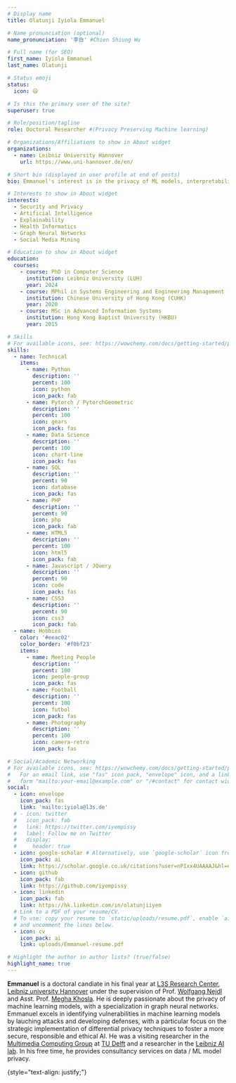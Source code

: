 ```yaml
---
# Display name
title: Olatunji Iyiola Emmanuel

# Name pronunciation (optional)
name_pronunciation: '李白' #Chien Shiung Wu

# Full name (for SEO)
first_name: Iyiola Emmanuel
last_name: Olatunji

# Status emoji
status:
  icon: 😃

# Is this the primary user of the site?
superuser: true

# Role/position/tagline
role: Doctoral Researcher #(Privacy Preserving Machine learning)

# Organizations/Affiliations to show in About widget
organizations:
  - name: Leibniz University Hannover
    url: https://www.uni-hannover.de/en/

# Short bio (displayed in user profile at end of posts)
bio: Emmanuel's interest is in the privacy of ML models, interpretability and fairness

# Interests to show in About widget
interests:
  - Security and Privacy
  - Artificial Intelligence
  - Explainability
  - Health Informatics
  - Graph Neural Networks
  - Social Media Mining

# Education to show in About widget
education:
  courses:
    - course: PhD in Computer Science
      institution: Leibniz University (LUH)
      year: 2024
    - course: MPhil in Systems Engineering and Engineering Management
      institution: Chinese University of Hong Kong (CUHK)
      year: 2020
    - course: MSc in Advanced Information Systems
      institution: Hong Kong Baptist University (HKBU)
      year: 2015

# Skills
# For available icons, see: https://wowchemy.com/docs/getting-started/page-builder/#icons
skills:
  - name: Technical
    items:
      - name: Python
        description: ''
        percent: 100
        icon: python
        icon_pack: fab
      - name: Pytorch / PytorchGeometric
        description: ''
        percent: 100
        icon: gears
        icon_pack: fas
      - name: Data Science
        description: ''
        percent: 100
        icon: chart-line
        icon_pack: fas
      - name: SQL
        description: ''
        percent: 90
        icon: database
        icon_pack: fas
      - name: PHP
        description: ''
        percent: 90
        icon: php
        icon_pack: fab
      - name: HTML5
        description: ''
        percent: 100
        icon: html5
        icon_pack: fab
      - name: Javascript / JQuery
        description: ''
        percent: 90
        icon: code
        icon_pack: fas
      - name: CSS3
        description: ''
        percent: 90
        icon: css3
        icon_pack: fab
  - name: Hobbies
    color: '#eeac02'
    color_border: '#f0bf23'
    items:
      - name: Meeting People
        description: ''
        percent: 100
        icon: people-group
        icon_pack: fas
      - name: Football
        description: ''
        percent: 100
        icon: futbol
        icon_pack: fas
      - name: Photography
        description: ''
        percent: 100
        icon: camera-retro
        icon_pack: fas

# Social/Academic Networking
# For available icons, see: https://wowchemy.com/docs/getting-started/page-builder/#icons
#   For an email link, use "fas" icon pack, "envelope" icon, and a link in the
#   form "mailto:your-email@example.com" or "/#contact" for contact widget.
social:
  - icon: envelope
    icon_pack: fas
    link: 'mailto:iyiola@l3s.de'
  # - icon: twitter
  #   icon_pack: fab
  #   link: https://twitter.com/iyempissy
  #   label: Follow me on Twitter
  #   display:
  #     header: true
  - icon: google-scholar # Alternatively, use `google-scholar` icon from `ai` icon pack
    icon_pack: ai
    link: https://scholar.google.co.uk/citations?user=nPIxx4UAAAAJ&hl=en
  - icon: github
    icon_pack: fab
    link: https://github.com/iyempissy
  - icon: linkedin
    icon_pack: fab
    link: https://hk.linkedin.com/in/olatunjiiyem
  # Link to a PDF of your resume/CV.
  # To use: copy your resume to `static/uploads/resume.pdf`, enable `ai` icons in `params.yaml`,
  # and uncomment the lines below.
  - icon: cv
    icon_pack: ai
    link: uploads/Emmanuel-resume.pdf

# Highlight the author in author lists? (true/false)
highlight_name: true
---
```


**Emmanuel** is a doctoral candiate in his final year at [L3S Research Center](https://www.l3s.de/), [Leibniz university Hannover](https://www.uni-hannover.de/en/) under the supervision of Prof. [Wolfgang Nejdl](https://www.kbs.uni-hannover.de/~nejdl/) and Asst. Prof. [Megha Khosla](https://khosla.github.io/). He is deeply passionate about the privacy of machine learning models, with a specialization in graph neural networks. Emmanuel excels in identifying vulnerabilities in machine learning models by lauching attacks and developing defenses, with a particular focus on the strategic implementation of differential privacy techniques to foster a more secure, responsible and ethical AI. He was a visiting researcher in the [Multimedia Computing Group](https://www.tudelft.nl/en/ewi/over-de-faculteit/afdelingen/intelligent-systems/multimedia-computing) at [TU Delft](https://www.tudelft.nl/en/) and a researcher in the [Leibniz AI lab](https://leibniz-ai-lab.de/). In his free time, he provides consultancy services on data / ML model privacy.
<!-- His research focuses on safeguarding user privacy while harnessing the potential of machine learning algorithms.  -->
{style="text-align: justify;"}
